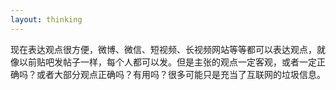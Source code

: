 ```yaml
---
layout: thinking
---
```


现在表达观点很方便，微博、微信、短视频、长视频网站等等都可以表达观点，就像以前贴吧发帖子一样，每个人都可以发。但是主张的观点一定客观，或者一定正确吗？或者大部分观点正确吗？有用吗？很多可能只是充当了互联网的垃圾信息。
